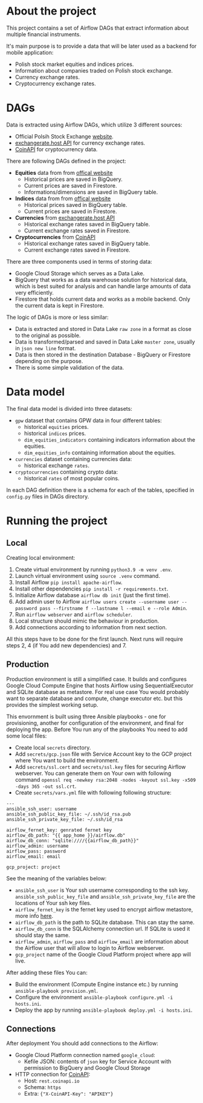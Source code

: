 # About the project

This project contains a set of Airflow DAGs that extract information about multiple financial instruments.

It's main purpose is to provide a data that will be later used as a backend for mobile application: 

* Polish stock market equities and indices prices.
* Information about companies traded on Polish stock exchange.
* Currency exchange rates.
* Cryptocurrency exchange rates.

# DAGs

Data is extracted using Airflow DAGs, which utilize 3 different sources:

* Official Polsih Stock Exchange [website](https://www.gpw.pl).
* [exchangerate.host API](https://exchangerate.host/#/) for currency exchange rates.
* [CoinAPI](https://www.coinapi.io) for cryptocurrency data.

There are following DAGs defined in the project:
* **Equities** data from from [offical website](https://www.gpw.pl)
    * Historical prices are saved in BigQuery.
    * Current prices are saved in Firestore.
    * Informations/dimensions are saved in BigQuery table.
* **Indices** data from from [offical website](https://www.gpw.pl)
    * Historical prices saved in BigQuery table.
    * Current prices are saved in Firestore.
* **Currencies** from [exchangerate.host API](https://exchangerate.host/#/)
    * Historical exchange rates saved in BigQuery table.
    * Current exchange rates saved in Firestore.
* **Cryptocurrencies** from [CoinAPI](https://www.coinapi.io)
    * Historical exchange rates saved in BigQuery table.
    * Current exchange rates saved in Firestore.

There are three components used in terms of storing data:

* Google Cloud Storage which serves as a Data Lake.
* BigQuery that works as a data warehouse solution for historical data, which is best suited for analysis and can handle large amounts of data very efficiently.
* Firestore that holds current data and works as a mobile backend. Only the current data is kept in Firestore.

The logic of DAGs is more or less similar:
* Data is extracted and stored in Data Lake `raw zone` in a format as close to the original as possible.
* Data is transformed/parsed and saved in Data Lake `master zone`, usually in `json new line` format.
* Data is then stored in the destination Database - BigQuery or Firestore depending on the purpose.
* There is some simple validation of the data.

# Data model

The final data model is divided into three datasets:
* `gpw` dataset that contains GPW data in four different tables:
    * historical `equities` prices.
    * historical `indices` prices.
    * `dim_equities_indicators` containing indicators information about the equities.
    * `dim_equities_info` containing information about the equities.
* `currencies` dataset containing currencies data:
    * historical exchange `rates`.
* `cryptocurrencies` containing crypto data:
    * historical `rates` of most popular coins.

In each DAG definition there is a schema for each of the tables, specified in `config.py` files in DAGs directory.

# Running the project

## Local

Creating local environment:

1. Create virtual environment by running `python3.9 -m venv .env`.
2. Launch virtual environment using `source .venv` command.
3. Install Airflow `pip install apache-airflow`.
4. Install other dependencies `pip install -r requirements.txt`.
5. Initialize Airflow database `airflow db init` (just the first time).
6. Add admin user to Airflow `airflow users create --username user --password pass --firstname f --lastname l --email e --role Admin`.
7. Run `airflow webserver` and `airflow scheduler`.
8. Local structure should mimic the behaviour in production.
9. Add connections according to information from next section.

All this steps have to be done for the first launch. Next runs will require steps 2, 4 (if You add new dependencies) and 7.

## Production

Production environment is still a simplified case. It builds and configures Google Cloud Compute Engine that hosts Airflow using SequentialExecutor and SQLite database as metastore. For real use case You would probably want to separate database and compute, change executor etc. but this provides the simplest working setup.

This envornment is built using three Ansible playbooks - one for provisioning, another for configuration of the environment, and final for deploying the app. Before You run any of the playbooks You need to add some local files:

* Create local `secrets` directory.
* Add `secrets/gcp.json` file with Service Account key to the GCP project where You want to build the environment.
* Add `secrets/ssl.cert` and `secrets/ssl.key` files for securing Airflow webserver. You can generate them on Your own with following command `openssl req -newkey rsa:2048 -nodes -keyout ssl.key -x509 -days 365 -out ssl.crt`.
* Create `secrets/vars.yml` file with following following structure:

```
---
ansible_ssh_user: username
ansible_ssh_public_key_file: ~/.ssh/id_rsa.pub
ansible_ssh_private_key_file: ~/.ssh/id_rsa

airflow_fernet_key: genrated fernet key
airflow_db_path: "{{ app_home }}/airflow.db"
airflow_db_conn: "sqlite:////{{airflow_db_path}}"
airflow_admin: username
airflow_pass: password
airflow_email: email

gcp_project: project
```

See the meaning of the variables below:
* `ansible_ssh_user` is Your ssh username corresponding to the ssh key. `ansible_ssh_public_key_file` and `ansible_ssh_private_key_file` are the locations of Your ssh key files.
* `airflow_fernet_key` is the fernet key used to encrypt airflow metastore, more info [here](https://airflow.apache.org/docs/apache-airflow/stable/security/secrets/fernet.html).
* `airflow_db_path` is the path to SQLite database. This can stay the same.
* `airflow_db_conn` is the SQLAlchemy connection url. If SQLite is used it should stay the same.
* `airflow_admin`, `airflow_pass` and `airflow_email` are information about the Airflow user that will allow to login to Airflow webserver.
* `gcp_project` name of the Google Cloud Platform project where app will live.

After adding these files You can:

* Build the environment (Compute Engine instance etc.) by running `ansible-playbook provision.yml`.
* Configure the environment `ansible-playbook configure.yml -i hosts.ini`.
* Deploy the app by running `ansible-playbook deploy.yml -i hosts.ini`.

## Connections

After deployment You should add connections to the Airflow:
* Google Cloud Platform connection named `google_cloud`:
    * Kefile JSON: contents of `json` key for Service Account with permission to BigQuery and Google Cloud Storage
* HTTP connection for [CoinAPI](https://www.coinapi.io):
    * Host: `rest.coinapi.io`
    * Schema: `https`
    * Extra: `{"X-CoinAPI-Key": "APIKEY"}`
